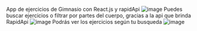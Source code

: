 App de ejercicios de Gimnasio con React.js y rapidApi
![image](https://user-images.githubusercontent.com/23528473/177069956-a1a78543-ff50-4f73-a266-483e706bdff6.png)
Puedes buscar ejercicios o filtrar por partes del cuerpo, gracias a la api que brinda RapidApi
![image](https://user-images.githubusercontent.com/23528473/177070061-75462a29-d210-46bb-99b3-536c8487bf94.png)
Podrás ver los ejercicios según tu busqueda
![image](https://user-images.githubusercontent.com/23528473/177070132-a5e75f90-4d15-427e-b6cf-731df08cfc70.png)
